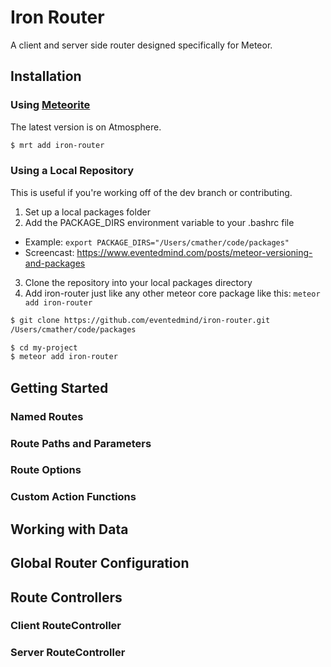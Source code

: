 # Iron Router

A client and server side router designed specifically for Meteor.

## Installation

### Using [Meteorite](https://github.com/oortcloud/meteorite)
The latest version is on Atmosphere.

```sh
$ mrt add iron-router
```

### Using a Local Repository
This is useful if you're working off of the dev branch or contributing.

1. Set up a local packages folder
2. Add the PACKAGE_DIRS environment variable to your .bashrc file
  - Example: `export PACKAGE_DIRS="/Users/cmather/code/packages"`
  - Screencast: https://www.eventedmind.com/posts/meteor-versioning-and-packages
3. Clone the repository into your local packages directory
4. Add iron-router just like any other meteor core package like this: `meteor
   add iron-router`

```sh
$ git clone https://github.com/eventedmind/iron-router.git
/Users/cmather/code/packages

$ cd my-project
$ meteor add iron-router
```
## Getting Started

### Named Routes

### Route Paths and Parameters

### Route Options

### Custom Action Functions

## Working with Data

## Global Router Configuration

## Route Controllers

### Client RouteController

### Server RouteController
